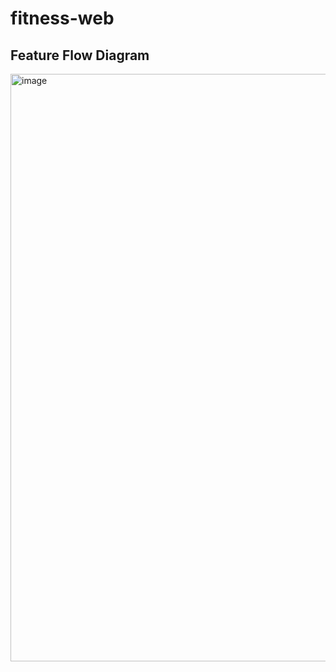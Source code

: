 # fitness-web

## Feature Flow Diagram

<img width="940" alt="image" src="https://github.com/user-attachments/assets/ace4fec6-84e1-4f01-a001-af005e6d5743">

